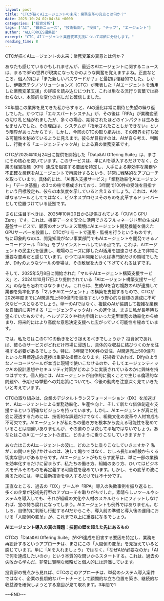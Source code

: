 ```yaml
---
layout: post
title: "CTCが描くAIエージェントの未来：業務変革の真意とは何か？"
date: 2025-10-24 02:04:34 +0000
categories: ["投資分析"]
tags: ["AI", "最新ニュース", "技術動向", "投資", "チップ", "エージェント"]
author: "ALLFORCES編集部"
excerpt: "CTC、AIエージェント業務変革支援について詳細に分析します。"
reading_time: 8
---
```


CTCが描くAIエージェントの未来：業務変革の真意とは何か？

あなたも感じているかもしれませんが、最近のAIエージェントに関するニュースは、まるでSFの世界が現実になったかのような興奮を覚えますよね。正直なところ、個人的には「また新しいバズワードか？」と最初は懐疑的でした。しかし、伊藤忠テクノソリューションズ（CTC）が発表した「AIエージェントを活用した業務変革支援」の詳細を読み込むにつれて、これは単なる流行り言葉では終わらない、本質的な変化の兆しだと確信しました。

20年間この業界を見てきた私からすると、AIの進化は常に期待と失望の繰り返しでした。かつては「エキスパートシステム」が、その後は「RPA」が業務変革の切り札と騒がれましたが、多くの場合、期待されたほどのインパクトは生み出せませんでした。その理由は、システムが「指示されたことしかできない」という限界があったからです。しかし、今回のCTCの取り組みは、その限界を打ち破る可能性を秘めているように見えます。彼らが目指すのは、AIが自ら考え、判断し、行動する「エージェンティックAI」による真の業務変革です。

CTCが2025年10月24日に提供を開始した「Data&AI Offering Suite」は、まさにその核心を突いています。このサービスは、単にAIを導入するだけでなく、企業の経営指標（KPI）達成を阻害する要因を特定し、人手による非効率な業務や不正確な業務をAIエージェントで再設計するという、非常に戦略的なアプローチを取っています。具体的には、「AI導入支援サービス」「業務効率化AIエージェント」「データ基盤」の3つの柱で構成されており、3年間で100件の受注を目指すという目標設定も、彼らの本気度を示していると言えるでしょう。これは、AIを単なるツールとしてではなく、ビジネスプロセスそのものを変革するドライバーとして位置づけている証拠です。

さらに注目すべきは、2025年10月20日から提供されている「CUVIC GPU Zero」です。これは、機密データを安全に活用できるフルマネージド型の生成AI基盤サービスで、顧客のオンプレミス環境にAIエージェント開発機能を備えたGPUサーバーを設置し、CTCがリモートで運用・監視を行うというものです。特に印象的なのは、開発知識がない事業部門でもAIエージェントを開発できるノーコードツール「Dify」をプリインストールしている点です。これは、AIエージェントの民主化を促進し、現場のニーズに即したAI活用を加速させる上で非常に重要な要素だと感じています。かつてはAI開発といえば専門家だけの領域でしたが、Difyのようなツールの登場は、その敷居を大きく下げてくれるはずです。

そして、2025年5月8日に開始された「マルチAIエージェント構築支援サービス」と、2024年10月17日より提供されている「AIエージェント構築支援サービス」の存在も忘れてはなりません。これらは、生成AIを含む複数のAIが連携して業務を効率化する「マルチAIエージェント」の構築を支援するもので、CTCが2026年度までにAI関連売上500億円を目指すという野心的な目標の達成に不可欠なピースとなるでしょう。単一のAIではなく、複数のAIが協調して複雑な業務を自律的に実行する「エージェンティックAI」への進化は、まさに私が長年待ち望んでいたものです。ヘルプデスクや社内申請といった定型業務の効率化から始まり、将来的にはより高度な意思決定支援へと広がっていく可能性を秘めています。

では、私たちはこのCTCの動きをどう捉えるべきでしょうか？ 投資家であれば、彼らのサービスがどれだけ市場に浸透し、具体的な収益に結びつくのかを注視する必要があるでしょう。特に、3年間で100件の受注、AI関連売上500億円といった目標達成の進捗は重要な指標となります。技術者であれば、Difyのようなノーコードツールが本当に現場で使いこなせるのか、そしてエージェンティックAIの設計思想やセキュリティ対策がどのように実装されているのかに興味を持つはずです。個人的には、AIエージェントが自律的に動くことで生じる倫理的な問題や、予期せぬ挙動への対応策についても、今後の動向を注意深く見ていきたいと考えています。

CTCの取り組みは、企業のデジタルトランスフォーメーション（DX）を加速させ、AIエージェントによる業務効率化、生産性向上、そして新たな価値創造を支援するという明確なビジョンを持っています。しかし、AIエージェントが真に社会に浸透するためには、技術的な課題だけでなく、組織文化の変革や人材育成も不可欠です。AIエージェントが私たちの働き方を根本から変える可能性を秘めていることは間違いありませんが、その道のりは決して平坦ではないでしょう。あなたはこのAIエージェントの波に、どのように乗りこなしていきますか？

あなたはこのAIエージェントの波に、どのように乗りこなしていきますか？ 私がこの問いを投げかけるのは、決して煽りではなく、むしろ長年の経験からくる切実な思いがあるからです。AIエージェントがもたらす変革は、単に一部の業務を効率化するだけに留まらず、私たちの働き方、組織のあり方、ひいてはビジネスモデルそのものを再定義する可能性を秘めています。しかし、その変革の波に乗るためには、単に最新技術を導入するだけでは不十分です。

正直なところ、過去の「DX」ブームや「RPA」導入の失敗事例を振り返ると、多くの企業が技術先行型のアプローチを取りがちでした。素晴らしいツールやシステムを導入しても、それが組織の文化や人材のスキルセットにフィットしなければ、宝の持ち腐れになってしまう。AIエージェントも例外ではありません。むしろ、自律的に判断し行動するAIだからこそ、導入前の準備と導入後の運用における「人間側の変革」が、これまで以上に重要になるでしょう。

**AIエージェント導入の真の課題：技術の壁を超えた先にあるもの**

CTCの「Data&AI Offering Suite」がKPI達成を阻害する要因を特定し、業務を再設計するというアプローチは、まさにこの「人間側の変革」を見据えていると感じています。単に「AIを入れましょう」ではなく、「なぜAIが必要なのか」「AIで何を達成したいのか」という本質的な問いからスタートする。これは、過去の失敗から学んだ、非常に賢明な戦略だと個人的には評価しています。

投資家の視点から見れば、CTCのこのアプローチは、単発のシステム導入案件ではなく、企業の長期的なパートナーとして顧問的な立ち位置を築き、継続的な収益源を確保しようとする意図が見て取れます。3年間で1

---END---